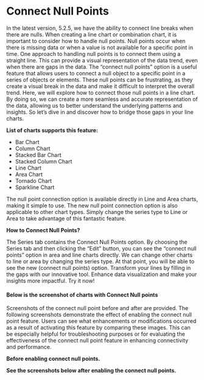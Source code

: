 # Connect Null Points

In the latest version, 5.2.5, we have the ability to connect line breaks when there are nulls. When creating a line chart or combination chart, it is important to consider how to handle null points. Null points occur when there is missing data or when a value is not available for a specific point in time. One approach to handling null points is to connect them using a straight line. This can provide a visual representation of the data trend, even when there are gaps in the data. The “connect null points” option is a useful feature that allows users to connect a null object to a specific point in a series of objects or elements. These null points can be frustrating, as they create a visual break in the data and make it difficult to interpret the overall trend. Here, we will explore how to connect those null points in a line chart. By doing so, we can create a more seamless and accurate representation of the data, allowing us to better understand the underlying patterns and insights. So let’s dive in and discover how to bridge those gaps in your line charts.

**List of charts supports this feature:**

* Bar Chart
* Column Chart
* Stacked Bar Chart
* Stacked Column Chart
* Line Chart
* Area Chart
* Tornado Chart
* Sparkline Chart

The null point connection option is available directly in Line and Area charts, making it simple to use. The new null point connection option is also applicable to other chart types. Simply change the series type to Line or Area to take advantage of this fantastic feature.

**How to Connect Null Points?**

The Series tab contains the Connect Null Points option. By choosing the Series tab and then clicking the “Edit” button, you can see the “connect null points” option in area and line charts directly. We can change other charts to line or area by changing the series type. At that point, you will be able to see the new (connect null points) option. Transform your lines by filling in the gaps with our innovative tool. Enhance data visualization and make your insights more impactful. Try it now!

#### Below is the screenshot of charts with Connect Null points <a href="#below-is-the-screenshot-of-charts-with-connect-null-points" id="below-is-the-screenshot-of-charts-with-connect-null-points"></a>

Screenshots of the connect null point before and after are provided. The following screenshots demonstrate the effect of enabling the connect null point feature. Users can see what enhancements or modifications occurred as a result of activating this feature by comparing these images. This can be especially helpful for troubleshooting purposes or for evaluating the effectiveness of the connect null point feature in enhancing connectivity and performance.

**Before enabling connect null points.**

**See the screenshots below after enabling the connect null points.**

